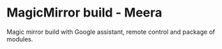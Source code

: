 # MagicMirror build - Meera
Magic mirror build with Google assistant, remote control and package of modules.
